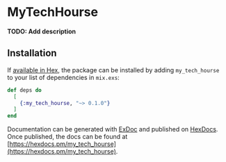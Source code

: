 # MyTechHourse

**TODO: Add description**

## Installation

If [available in Hex](https://hex.pm/docs/publish), the package can be installed
by adding `my_tech_hourse` to your list of dependencies in `mix.exs`:

```elixir
def deps do
  [
    {:my_tech_hourse, "~> 0.1.0"}
  ]
end
```

Documentation can be generated with [ExDoc](https://github.com/elixir-lang/ex_doc)
and published on [HexDocs](https://hexdocs.pm). Once published, the docs can
be found at [https://hexdocs.pm/my_tech_hourse](https://hexdocs.pm/my_tech_hourse).

